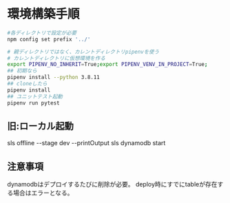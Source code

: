 # 環境構築手順
```Bash
#各ディレクトリで設定が必要
npm config set prefix '../'

# 親ディレクトリではなく、カレントディレクトリpipenvを使う
# カレントディレクトリに仮想環境を作る
export PIPENV_NO_INHERIT=True;export PIPENV_VENV_IN_PROJECT=True;
## 初期なら
pipenv install --python 3.8.11
## cloneしたら
pipenv install
## ユニットテスト起動
pipenv run pytest 
```


## 旧:ローカル起動
sls offline --stage dev --printOutput
sls dynamodb start

## 注意事項
dynamodbはデプロイするたびに削除が必要。
deploy時にすでにtableが存在する場合はエラーとなる。
